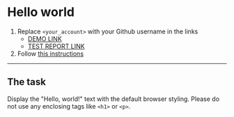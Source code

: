 # Hello world
1. Replace `<your_account>` with your Github username in the links
    - [DEMO LINK](https://aionova.github.io/layout_hello-world/) <br>
    - [TEST REPORT LINK](https://aionova.github.io/layout_hello-world/report/html_report/)
2. Follow [this instructions](https://mate-academy.github.io/layout_task-guideline/)
___

## The task 
Display the "Hello, world!" text with the default browser styling. Please do not 
use any enclosing tags like `<h1>` or `<p>`.
